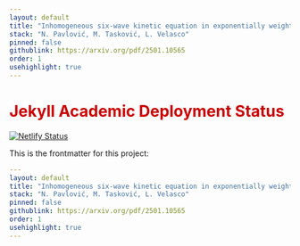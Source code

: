 ```yaml
---
layout: default
title: "Inhomogeneous six-wave kinetic equation in exponentially weighted L∞ spaces"
stack: "N. Pavlović, M. Tasković, L. Velasco"
pinned: false
githublink: https://arxiv.org/pdf/2501.10565
order: 1
usehighlight: true
---
```


<h1 style="color: #cc0000">Jekyll Academic Deployment Status</h1>  

[![Netlify Status](https://api.netlify.com/api/v1/badges/ae78d271-5b51-4601-9dc4-6bc72326b0c1/deploy-status)](https://app.netlify.com/sites/jekyll-academic/deploys)

This is the frontmatter for this project:

```yaml
---
layout: default
title: "Inhomogeneous six-wave kinetic equation in exponentially weighted L∞ spaces"
stack: "N. Pavlović, M. Tasković, L. Velasco"
pinned: false
githublink: https://arxiv.org/pdf/2501.10565
order: 1
usehighlight: true
---
```
